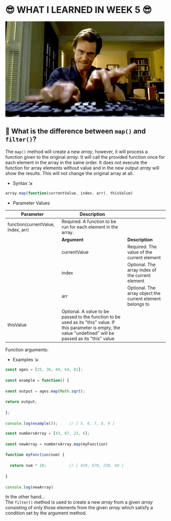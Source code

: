# 😎 WHAT I LEARNED IN WEEK 5 😎

![Jim Carrey](img/typing.gif)

## 🤔 What is the difference between `map()` and `filter()`?
The `map()` method will create a new *array*, however, it will process a function given to the original *array*. It will call the provided function once for each element in the array in the same order. It does not execute the function for array elements without value and in the new output *array* will show the results. This will not change the original array at all.<br>

* Syntax ⇲<br>
```javascript
array.map(function(currentValue, index, arr), thisValue)
```
* Parameter Values<br>
  
|              **Parameter**           |     **Description**        |                                                            |
| ------------------------------------ | -------------------------- | ---------------------------------------------------------- |
|  function(currentValue, index, arr)  |  Required. A function to be run for each element in the array.                          |
|                                      |         **Argument**       |       **Description**                                      |
|                                      |  currentValue              |  Required. The value of the current element                |
|                                      | index                      | Optional. The array index of the current element           |
|                                      | arr                        | Optional. The array object the current element belongs to  |
|         thisValue                    |  Optional. A value to be passed to the function to be used as its "this" value. If this parameter is empty, the value "undefined" will be passed as its "this" value |

 	
Function arguments:
 	
	
 	
 	
 	

* Examples ⇲<br>
```javascript
const ages = [25, 36, 49, 64, 81];

const example = function() {

const output = ages.map(Math.sqrt);

return output;

};

console.log(example());     // [ 5, 6, 7, 8, 9 ]
```
```javascript
const numbersArray = [43, 67, 23, 6];

const newArray = numbersArray.map(myFunction)

function myFunction(num) {

  return num * 10;          // [ 430, 670, 230, 60 ]

}

console.log(newArray)
```

In the other hand...<br>
The `filter()` method is used to create a new *array* from a given *array* consisting of only those elements from the given *array* which satisfy a condition set by the argument method. 
